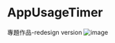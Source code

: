 # AppUsageTimer
專題作品-redesign version
![image](https://github.com/Derrick567/AppUsageTimer/raw/master/images/img1.png)